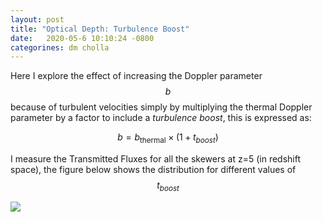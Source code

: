```yaml
---
layout: post
title: "Optical Depth: Turbulence Boost"
date:   2020-05-6 10:10:24 -0800
categorines: dm cholla
---
```


Here I explore the effect of increasing the Doppler parameter $$b$$ because of turbulent velocities simply by multiplying the thermal Doppler parameter by a factor to include a *turbulence boost*, this is expressed as:


$$b = b_{\mathrm{thermal}} \times ( 1 + t_{boost} ) $$

I measure the Transmitted Fluxes for all the skewers at z=5 (in redshift space), the figure below shows the distribution for different values of $$t_{boost}$$

<img src="{{ site.url }}assets/images/optical_depth_distribution_turbulence.png">



